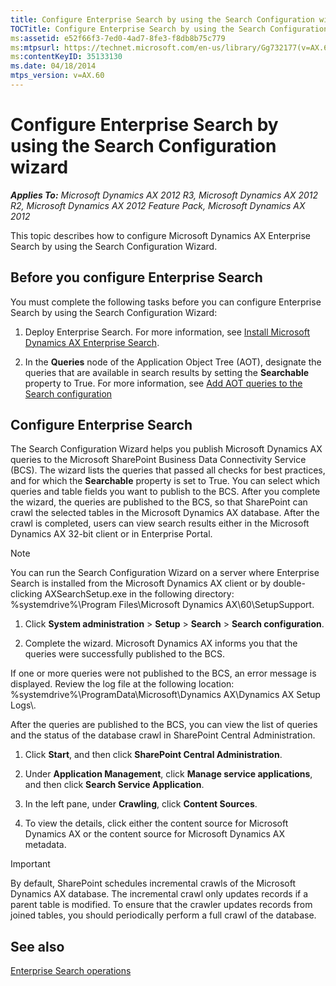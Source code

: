 ```yaml
---
title: Configure Enterprise Search by using the Search Configuration wizard
TOCTitle: Configure Enterprise Search by using the Search Configuration wizard
ms:assetid: e52f66f3-7ed0-4ad7-8fe3-f8db8b75c779
ms:mtpsurl: https://technet.microsoft.com/en-us/library/Gg732177(v=AX.60)
ms:contentKeyID: 35133130
ms.date: 04/18/2014
mtps_version: v=AX.60
---
```


# Configure Enterprise Search by using the Search Configuration wizard 


_**Applies To:** Microsoft Dynamics AX 2012 R3, Microsoft Dynamics AX 2012 R2, Microsoft Dynamics AX 2012 Feature Pack, Microsoft Dynamics AX 2012_

This topic describes how to configure Microsoft Dynamics AX Enterprise Search by using the Search Configuration Wizard.

## Before you configure Enterprise Search

You must complete the following tasks before you can configure Enterprise Search by using the Search Configuration Wizard:

1.  Deploy Enterprise Search. For more information, see [Install Microsoft Dynamics AX Enterprise Search](install-microsoft-dynamics-ax-enterprise-search.md).

2.  In the **Queries** node of the Application Object Tree (AOT), designate the queries that are available in search results by setting the **Searchable** property to True. For more information, see [Add AOT queries to the Search configuration](add-aot-queries-to-the-search-configuration.md)

## Configure Enterprise Search

The Search Configuration Wizard helps you publish Microsoft Dynamics AX queries to the Microsoft SharePoint Business Data Connectivity Service (BCS). The wizard lists the queries that passed all checks for best practices, and for which the **Searchable** property is set to True. You can select which queries and table fields you want to publish to the BCS. After you complete the wizard, the queries are published to the BCS, so that SharePoint can crawl the selected tables in the Microsoft Dynamics AX database. After the crawl is completed, users can view search results either in the Microsoft Dynamics AX 32-bit client or in Enterprise Portal.


> [!NOTE]
> <P>You can run the Search Configuration Wizard on a server where Enterprise Search is installed from the Microsoft Dynamics AX client or by double-clicking AXSearchSetup.exe in the following directory: %systemdrive%\Program Files\Microsoft Dynamics AX\60\SetupSupport.</P>



1.  Click **System administration** \> **Setup** \> **Search** \> **Search configuration**.

2.  Complete the wizard. Microsoft Dynamics AX informs you that the queries were successfully published to the BCS.

If one or more queries were not published to the BCS, an error message is displayed. Review the log file at the following location: %systemdrive%\\ProgramData\\Microsoft\\Dynamics AX\\Dynamics AX Setup Logs\\.

After the queries are published to the BCS, you can view the list of queries and the status of the database crawl in SharePoint Central Administration.

1.  Click **Start**, and then click **SharePoint Central Administration**.

2.  Under **Application Management**, click **Manage service applications**, and then click **Search Service Application**.

3.  In the left pane, under **Crawling**, click **Content Sources**.

4.  To view the details, click either the content source for Microsoft Dynamics AX or the content source for Microsoft Dynamics AX metadata.


> [!IMPORTANT]
> <P>By default, SharePoint schedules incremental crawls of the Microsoft Dynamics AX database. The incremental crawl only updates records if a parent table is modified. To ensure that the crawler updates records from joined tables, you should periodically perform a full crawl of the database.</P>



## See also

[Enterprise Search operations](enterprise-search-operations.md)

  


